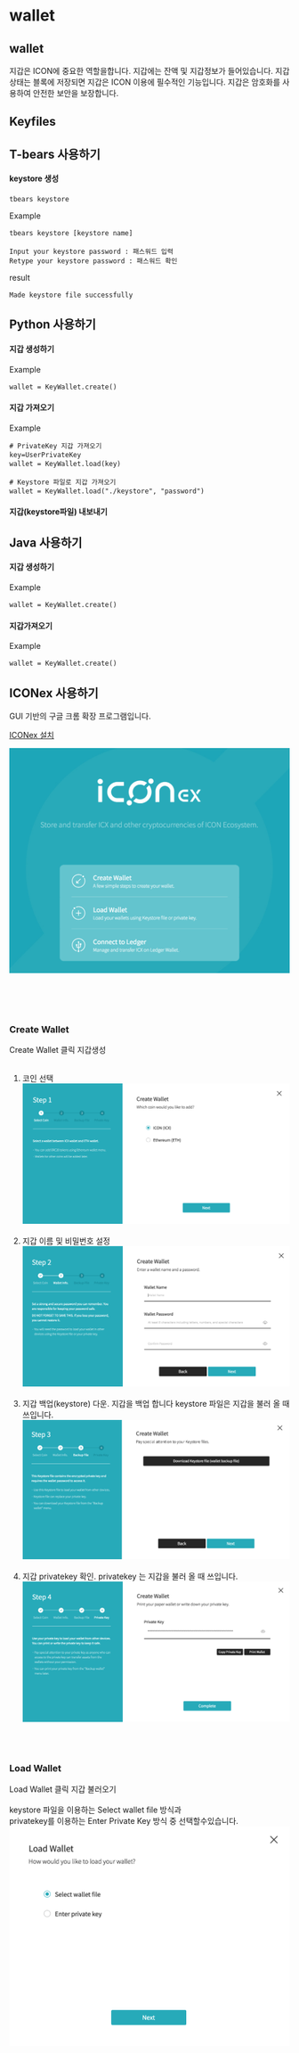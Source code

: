 wallet
==============

## wallet
지갑은 ICON에 중요한 역할을합니다. 지갑에는 잔액 및 지갑정보가 들어있습니다. 지갑 상태는 블록에 저장되면 지갑은 ICON 이용에 필수적인 기능입니다.
지갑은 암호화를 사용하여 안전한 보안을 보장합니다.

## Keyfiles

## T-bears 사용하기


#### keystore 생성
``` 
tbears keystore 
```
Example
``` 
tbears keystore [keystore name]

Input your keystore password : 패스워드 입력
Retype your keystore password : 패스워드 확인

```
result
```
Made keystore file successfully
```

## Python 사용하기


#### 지갑 생성하기

Example
``` 
wallet = KeyWallet.create()
```

#### 지갑 가져오기

Example
``` 
# PrivateKey 지갑 가져오기
key=UserPrivateKey
wallet = KeyWallet.load(key)

# Keystore 파일로 지갑 가져오기
wallet = KeyWallet.load("./keystore", "password")
```

#### 지갑(keystore파일) 내보내기



## Java 사용하기


#### 지갑 생성하기

Example
``` 
wallet = KeyWallet.create()
```
#### 지갑가져오기

Example
``` 
wallet = KeyWallet.create()
```



## ICONex 사용하기
GUI 기반의 구글 크롬 확장 프로그램입니다.


[ICONex 설치](<https://chrome.google.com/webstore/detail/iconex/flpiciilemghbmfalicajoolhkkenfel>)


![img001](./img/iconex001.png)

<br><br><br>
### Create Wallet

Create Wallet 클릭 지갑생성
<br><br>

1. 코인 선택
![img002](./img/iconex002.png)
<br><br>
2. 지갑 이름 및 비밀번호 설정
![img003](./img/iconex003.png)
<br><br>
3. 지갑 백업(keystore) 다운.
지갑을 백업 합니다 keystore 파일은 지갑을 불러 올 때 쓰입니다.
![img004](./img/iconex004.png)
<br><br>
4. 지갑 privatekey 확인.
privatekey 는 지갑을 불러 올 때 쓰입니다.
![img005](./img/iconex005.png)

<br><br>
### Load Wallet

Load Wallet 클릭 지갑 불러오기
<br><br>
keystore 파일을 이용하는 Select wallet file 방식과<br> privatekey를 이용하는 Enter Private Key 방식 중 선택할수있습니다.
![img006](./img/iconex006.png)
